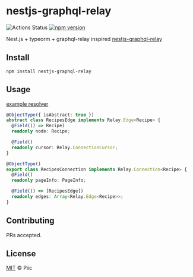 # nestjs-graphql-relay

![Actions Status](https://github.com/piic/nestjs-plugins/workflows/Node%20CI/badge.svg)
[![npm version](https://badge.fury.io/js/nestjs-graphql-relay.svg)](https://badge.fury.io/js/nestjs-graphql-relay)

Nest.js + typeorm + graphql-relay inspired [nestjs-graphql-relay](https://github.com/kazekyo/nestjs-graphql-relay)

## Install

```
npm install nestjs-graphql-relay
```

## Usage

[example resolver](https://github.com/piic/nestjs-plugins/blob/master/example/src/recipes/recipes.resolver.ts)

```typescript
@ObjectType({ isAbstract: true })
abstract class RecipesEdge implements Relay.Edge<Recipe> {
  @Field(() => Recipe)
  readonly node: Recipe;

  @Field()
  readonly cursor: Relay.ConnectionCursor;
}

@ObjectType()
export class RecipesConnection implements Relay.Connection<Recipe> {
  @Field()
  readonly pageInfo: PageInfo;

  @Field(() => [RecipesEdge])
  readonly edges: Array<Relay.Edge<Recipe>>;
}
```

## Contributing

PRs accepted.

## License

[MIT](https://github.com/piic/nestjs-plugins/blob/master/LICENSE) © Piic
